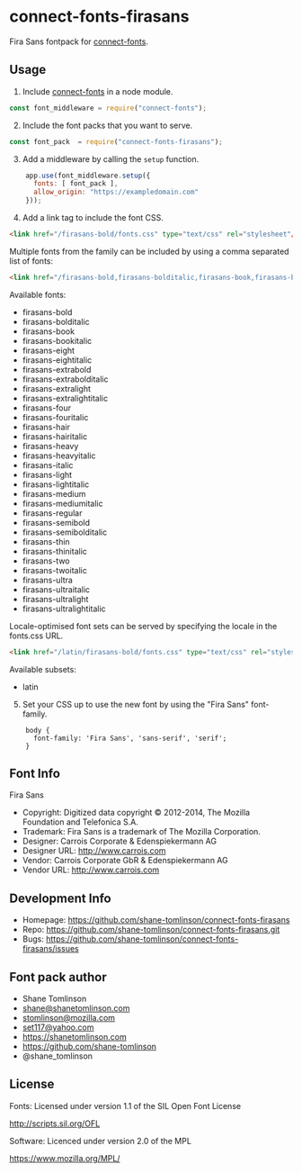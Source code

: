 # connect-fonts-firasans

Fira Sans fontpack for [connect-fonts](https://github.com/shane-tomlinson/connect-fonts).

## Usage

1. Include [connect-fonts](https://github.com/shane-tomlinson/connect-fonts) in a node module.
```js
const font_middleware = require("connect-fonts");
```

2. Include the font packs that you want to serve.
```js
const font_pack  = require("connect-fonts-firasans");
```

3. Add a middleware by calling the `setup` function.
```js
    app.use(font_middleware.setup({
      fonts: [ font_pack ],
      allow_origin: "https://exampledomain.com"
    }));
```

4. Add a link tag to include the font CSS.
```html
<link href="/firasans-bold/fonts.css" type="text/css" rel="stylesheet"/ >
```

Multiple fonts from the family can be included by using a comma separated list of fonts:
```html
<link href="/firasans-bold,firasans-bolditalic,firasans-book,firasans-bookitalic,firasans-eight,firasans-eightitalic,firasans-extrabold,firasans-extrabolditalic,firasans-extralight,firasans-extralightitalic,firasans-four,firasans-fouritalic,firasans-hair,firasans-hairitalic,firasans-heavy,firasans-heavyitalic,firasans-italic,firasans-light,firasans-lightitalic,firasans-medium,firasans-mediumitalic,firasans-regular,firasans-semibold,firasans-semibolditalic,firasans-thin,firasans-thinitalic,firasans-two,firasans-twoitalic,firasans-ultra,firasans-ultraitalic,firasans-ultralight,firasans-ultralightitalic/fonts.css" type="text/css" rel="stylesheet"/ >
```

Available fonts:
* firasans-bold
* firasans-bolditalic
* firasans-book
* firasans-bookitalic
* firasans-eight
* firasans-eightitalic
* firasans-extrabold
* firasans-extrabolditalic
* firasans-extralight
* firasans-extralightitalic
* firasans-four
* firasans-fouritalic
* firasans-hair
* firasans-hairitalic
* firasans-heavy
* firasans-heavyitalic
* firasans-italic
* firasans-light
* firasans-lightitalic
* firasans-medium
* firasans-mediumitalic
* firasans-regular
* firasans-semibold
* firasans-semibolditalic
* firasans-thin
* firasans-thinitalic
* firasans-two
* firasans-twoitalic
* firasans-ultra
* firasans-ultraitalic
* firasans-ultralight
* firasans-ultralightitalic

Locale-optimised font sets can be served by specifying the locale in the fonts.css URL.
```html
<link href="/latin/firasans-bold/fonts.css" type="text/css" rel="stylesheet"/ >
```

Available subsets:
* latin

5. Set your CSS up to use the new font by using the "Fira Sans" font-family.
```
    body {
      font-family: 'Fira Sans', 'sans-serif', 'serif';
    }
```

## Font Info
Fira Sans

* Copyright: Digitized data copyright © 2012-2014, The Mozilla Foundation and Telefonica S.A.
* Trademark: Fira Sans is a trademark of The Mozilla Corporation.
* Designer: Carrois Corporate & Edenspiekermann AG
* Designer URL: http://www.carrois.com 
* Vendor: Carrois Corporate GbR & Edenspiekermann AG
* Vendor URL: http://www.carrois.com

## Development Info
* Homepage: https://github.com/shane-tomlinson/connect-fonts-firasans
* Repo: https://github.com/shane-tomlinson/connect-fonts-firasans.git
* Bugs: https://github.com/shane-tomlinson/connect-fonts-firasans/issues

## Font pack author
* Shane Tomlinson
* shane@shanetomlinson.com
* stomlinson@mozilla.com
* set117@yahoo.com
* https://shanetomlinson.com
* https://github.com/shane-tomlinson
* @shane_tomlinson


## License

Fonts: Licensed under version 1.1 of the SIL Open Font License

  http://scripts.sil.org/OFL

Software: Licenced under version 2.0 of the MPL

  https://www.mozilla.org/MPL/


